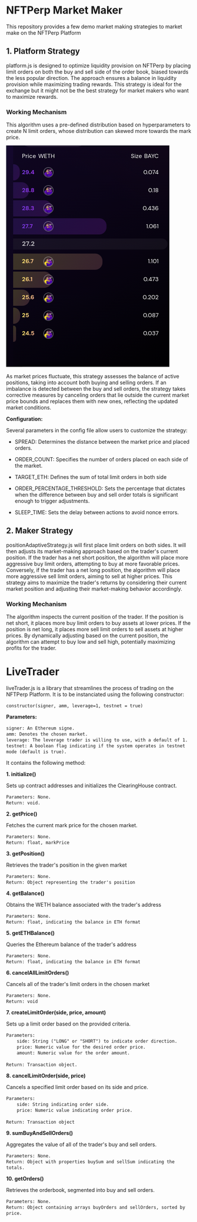 # NFTPerp Market Maker

This repository provides a few demo market making strategies to market make on the NFTPerp Platform


## 1. Platform Strategy
platform.js is designed to optimize liquidity provision on NFTPerp  by placing limit orders on both the buy and sell side of the order book, biased towards the less popular direction. The approach ensures a balance in liquidity provision while maximizing trading rewards. This strategy is ideal for the exchange but it might not be the best strategy for market makers who want to maximize rewards.

### Working Mechanism
This algorithm uses a pre-defined distribution based on hyperparameters to create N limit orders, whose distribution can skewed more towards the mark price. 

![Strategy Image](platform.png)

As market prices fluctuate, this strategy assesses the balance of active positions, taking into account both buying and selling orders. If an imbalance is detected between the buy and sell orders, the strategy takes corrective measures by canceling orders that lie outside the current market price bounds and replaces them with new ones, reflecting the updated market conditions. 

**Configuration:**

Several parameters in the config file allow users to customize the strategy:

- SPREAD: Determines the distance between the market price and placed orders.

- ORDER_COUNT: Specifies the number of orders placed on each side of the market.

- TARGET_ETH: Defines the sum of total limit orders in both side

- ORDER_PERCENTAGE_THRESHOLD: Sets the percentage that dictates when the difference between buy and sell order totals is significant enough to trigger adjustments.

- SLEEP_TIME: Sets the delay between actions to avoid nonce errors.


## 2. Maker Strategy
positionAdaptiveStrategy.js will first place limit orders on both sides. It will then adjusts its market-making approach based on the trader's current position. If the trader has a net short position, the algorithm will place more aggressive buy limit orders, attempting to buy at more favorable prices. Conversely, if the trader has a net long position, the algorithm will place more aggressive sell limit orders, aiming to sell at higher prices. This strategy aims to maximize the trader's returns by considering their current market position and adjusting their market-making behavior accordingly.

### Working Mechanism

The algorithm inspects the current position of the trader. If the position is net short, it places more buy limit orders to buy assets at lower prices. If the position is net long, it places more sell limit orders to sell assets at higher prices. By dynamically adjusting based on the current position, the algorithm can attempt to buy low and sell high, potentially maximizing profits for the trader.


# LiveTrader
liveTrader.js is a library that streamlines the process of trading on the NFTPerp Platform. It is to be instanciated using the following constructor:

    constructor(signer, amm, leverage=1, testnet = true)

**Parameters:**

    signer: An Ethereum signe.
    amm: Denotes the chosen market.
    leverage: The leverage trader is willing to use, with a default of 1.
    testnet: A boolean flag indicating if the system operates in testnet mode (default is true).

It contains the following method:

**1. initialize()**

Sets up contract addresses and initializes the ClearingHouse contract.

    Parameters: None.
    Return: void.

**2. getPrice()**

Fetches the current mark price for the chosen market.

    Parameters: None.
    Return: float, markPrice

**3. getPosition()**

Retrieves the trader's position in the given market

    Parameters: None.
    Return: Object representing the trader's position

**4. getBalance()**

Obtains the WETH balance associated with the trader's address

    Parameters: None.
    Return: float, indicating the balance in ETH format

**5. getETHBalance()**

Queries the Ethereum balance of the trader's address

    Parameters: None.
    Return: float, indicating the balance in ETH format

**6. cancelAllLimitOrders()**

Cancels all of the trader's limit orders in the chosen market

    Parameters: None.
    Return: void

**7. createLimitOrder(side, price, amount)**

Sets up a limit order based on the provided criteria.

    Parameters: 
        side: String ("LONG" or "SHORT") to indicate order direction.
        price: Numeric value for the desired order price.
        amount: Numeric value for the order amount.
    
    Return: Transaction object.

**8. cancelLimitOrder(side, price)**

Cancels a specified limit order based on its side and price.

    Parameters: 
        side: String indicating order side.
        price: Numeric value indicating order price.

    Return: Transaction object

**9. sumBuyAndSellOrders()**

Aggregates the value of all of the trader's buy and sell orders.

    Parameters: None.
    Return: Object with properties buySum and sellSum indicating the totals.

**10. getOrders()**

Retrieves the orderbook, segmented into buy and sell orders.

    Parameters: None.
    Return: Object containing arrays buyOrders and sellOrders, sorted by price.
